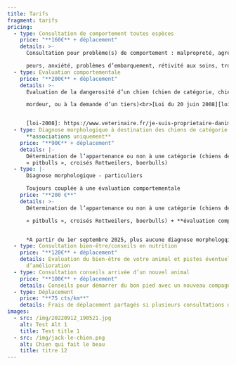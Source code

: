 ```yaml
---
title: Tarifs
fragment: tarifs
pricing:
  - type: Consultation de comportement toutes espèces
    price: "**160€** + déplacement"
    details: >-
      Consultation pour problème(s) de comportement : malpropreté, agressivité,

      peurs, anxiété, problèmes d’embarquement, rétivité aux soins, troubles du comportement alimentaire, stéréotypies/comportements anormaux, ...
  - type: Evaluation comportementale
    price: "**200€** + déplacement"
    details: >-
      Evaluation de la dangerosité d’un chien (chien de catégorie, chien

      mordeur, ou à la demande d’un tiers)<br>[Loi du 20 juin 2008][loi-2008]


      [loi-2008]: https://www.veterinaire.fr/je-suis-proprietaire-danimaux/fiches-pratiques/levaluation-comportementale-des-chiens
  - type: Diagnose morphologique à destination des chiens de catégorie -
      **associations uniquement**
    price: "**90€** + déplacement"
    details: |-
      Détermination de l’appartenance ou non à une catégorie (chiens de type
      « pitbulls », croisés Rottweilers, boerbulls)
  - type: |-
      Diagnose morphologique - particuliers 

      Toujours couplée à une évaluation comportementale
    price: "**200 €**"
    details: >-
      Détermination de l’appartenance ou non à une catégorie (chiens de type

      « pitbulls », croisés Rottweilers, boerbulls) + **évaluation comportementale**


      *A partir du 1er septembre 2025, plus aucune diagnose morphologqiue ne sera pratiquée sans évaluation comportementale préalable*
  - type: Consultation bien-être/conseils en nutrition
    price: "**120€** + déplacement"
    details: Evaluation du bien-être de votre animal et pistes éventuelles
      d’amélioration
  - type: Consultation conseils arrivée d’un nouvel animal
    price: "**100€** + déplacement"
    details: Conseils pour démarrer du bon pied avec un nouveau compagnon
  - type: Déplacement
    price: "**75 cts/km**"
    details: Frais de déplacement partagés si plusieurs consultations dans la meme zone
images:
  - src: /img/20220912_190521.jpg
    alt: Test Alt 1
    title: Test title 1
  - src: /img/jack-le-chien.png
    alt: Chien qui fait le beau
    title: titre 12
---
```

